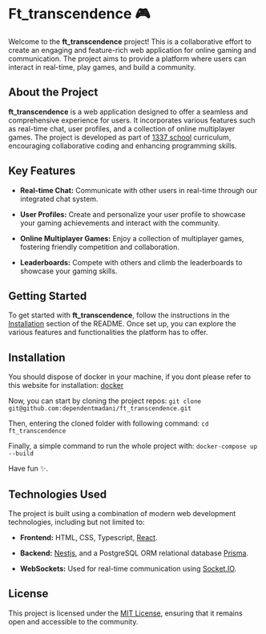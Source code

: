 # Ft_transcendence 🎮

Welcome to the **ft_transcendence** project! This is a collaborative effort to create an engaging and feature-rich web application for online gaming and communication. The project aims to provide a platform where users can interact in real-time, play games, and build a community.

## About the Project

**ft_transcendence** is a web application designed to offer a seamless and comprehensive experience for users. It incorporates various features such as real-time chat, user profiles, and a collection of online multiplayer games. The project is developed as part of [1337 school](https://1337.ma) curriculum, encouraging collaborative coding and enhancing programming skills.

## Key Features

- **Real-time Chat:** Communicate with other users in real-time through our integrated chat system.
  
- **User Profiles:** Create and personalize your user profile to showcase your gaming achievements and interact with the community.

- **Online Multiplayer Games:** Enjoy a collection of multiplayer games, fostering friendly competition and collaboration.

- **Leaderboards:** Compete with others and climb the leaderboards to showcase your gaming skills.

## Getting Started

To get started with **ft_transcendence**, follow the instructions in the [Installation](#installation) section of the README. Once set up, you can explore the various features and functionalities the platform has to offer.

## Installation

You should dispose of docker in your machine, if you dont please refer to this website for installation: [docker](https://docs.docker.com/engine/install/)

Now, you can start by cloning the project repos: `git clone git@github.com:dependentmadani/ft_transcendence.git`

Then, entering the cloned folder with following command: `cd ft_transcendence`

Finally, a simple command to run the whole project with: `docker-compose up --build`

Have fun ✨.

## Technologies Used

The project is built using a combination of modern web development technologies, including but not limited to:

- **Frontend:** HTML, CSS, Typescript, [React](https://react.dev/).
  
- **Backend:** [Nestjs](https://nestjs.com/), and a PostgreSQL ORM relational database [Prisma](https://www.prisma.io/).

- **WebSockets:** Used for real-time communication using [Socket.IO](https://socket.io/).


## License

This project is licensed under the [MIT License](LICENSE), ensuring that it remains open and accessible to the community.
